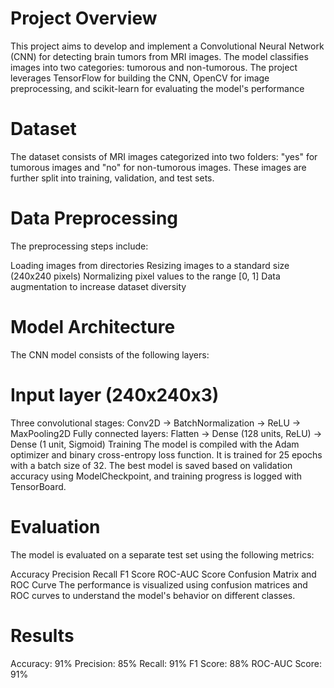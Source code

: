 # Project Overview
This project aims to develop and implement a Convolutional Neural Network (CNN) for detecting brain tumors from MRI images. The model classifies images into two categories: tumorous and non-tumorous. The project leverages TensorFlow for building the CNN, OpenCV for image preprocessing, and scikit-learn for evaluating the model's performance

# Dataset
The dataset consists of MRI images categorized into two folders: "yes" for tumorous images and "no" for non-tumorous images. These images are further split into training, validation, and test sets.

# Data Preprocessing
The preprocessing steps include:

Loading images from directories
Resizing images to a standard size (240x240 pixels)
Normalizing pixel values to the range [0, 1]
Data augmentation to increase dataset diversity
# Model Architecture
The CNN model consists of the following layers:

# Input layer (240x240x3)
Three convolutional stages:
Conv2D -> BatchNormalization -> ReLU -> MaxPooling2D
Fully connected layers:
Flatten -> Dense (128 units, ReLU) -> Dense (1 unit, Sigmoid)
Training
The model is compiled with the Adam optimizer and binary cross-entropy loss function. It is trained for 25 epochs with a batch size of 32. The best model is saved based on validation accuracy using ModelCheckpoint, and training progress is logged with TensorBoard.

# Evaluation
The model is evaluated on a separate test set using the following metrics:

Accuracy
Precision
Recall
F1 Score
ROC-AUC Score
Confusion Matrix and ROC Curve
The performance is visualized using confusion matrices and ROC curves to understand the model's behavior on different classes.

# Results
Accuracy: 91%
Precision: 85%
Recall: 91%
F1 Score: 88%
ROC-AUC Score: 91%
